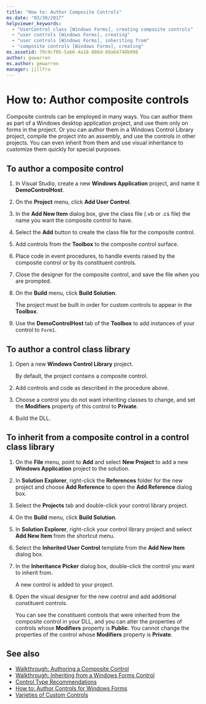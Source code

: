 ```yaml
---
title: "How to: Author Composite Controls"
ms.date: "03/30/2017"
helpviewer_keywords:
  - "UserControl class [Windows Forms], creating composite controls"
  - "user controls [Windows Forms], creating"
  - "user controls [Windows Forms], inheriting from"
  - "composite controls [Windows Forms], creating"
ms.assetid: 79c9cf05-5ab6-4a18-886d-88a64748b098
author: gewarren
ms.author: gewarren
manager: jillfra
---
```

# How to: Author composite controls

Composite controls can be employed in many ways. You can author them as part of a Windows desktop application project, and use them only on forms in the project. Or you can author them in a Windows Control Library project, compile the project into an assembly, and use the controls in other projects. You can even inherit from them and use visual inheritance to customize them quickly for special purposes.

## To author a composite control

1. In Visual Studio, create a new **Windows Application** project, and name it **DemoControlHost**.

2. On the **Project** menu, click **Add User Control**.

3. In the **Add New Item** dialog box, give the class file (.vb or .cs file) the name you want the composite control to have.

4. Select the **Add** button to create the class file for the composite control.

5. Add controls from the **Toolbox** to the composite control surface.

6. Place code in event procedures, to handle events raised by the composite control or by its constituent controls.

7. Close the designer for the composite control, and save the file when you are prompted.

8. On the **Build** menu, click **Build Solution**.

     The project must be built in order for custom controls to appear in the **Toolbox**.

9. Use the **DemoControlHost** tab of the **Toolbox** to add instances of your control to `Form1`.

## To author a control class library

1. Open a new **Windows Control Library** project.

     By default, the project contains a composite control.

2. Add controls and code as described in the procedure above.

3. Choose a control you do not want inheriting classes to change, and set the **Modifiers** property of this control to **Private**.

4. Build the DLL.

## To inherit from a composite control in a control class library

1. On the **File** menu, point to **Add** and select **New Project** to add a new **Windows Application** project to the solution.

2. In **Solution Explorer**, right-click the **References** folder for the new project and choose **Add Reference** to open the **Add Reference** dialog box.

3. Select the **Projects** tab and double-click your control library project.

4. On the **Build** menu, click **Build Solution**.

5. In **Solution Explorer**, right-click your control library project and select **Add New Item** from the shortcut menu.

6. Select the **Inherited User Control** template from the **Add New Item** dialog box.

7. In the **Inheritance Picker** dialog box, double-click the control you want to inherit from.

     A new control is added to your project.

8. Open the visual designer for the new control and add additional constituent controls.

     You can see the constituent controls that were inherited from the composite control in your DLL, and you can alter the properties of controls whose **Modifiers** property is **Public**. You cannot change the properties of the control whose **Modifiers** property is **Private**.

## See also

- [Walkthrough: Authoring a Composite Control](walkthrough-authoring-a-composite-control-with-visual-csharp.md)
- [Walkthrough: Inheriting from a Windows Forms Control](walkthrough-inheriting-from-a-windows-forms-control-with-visual-csharp.md)
- [Control Type Recommendations](control-type-recommendations.md)
- [How to: Author Controls for Windows Forms](how-to-author-controls-for-windows-forms.md)
- [Varieties of Custom Controls](varieties-of-custom-controls.md)

